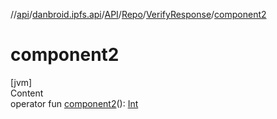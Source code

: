 //[api](../../../../index.md)/[danbroid.ipfs.api](../../../index.md)/[API](../../index.md)/[Repo](../index.md)/[VerifyResponse](index.md)/[component2](component2.md)



# component2  
[jvm]  
Content  
operator fun [component2](component2.md)(): [Int](https://kotlinlang.org/api/latest/jvm/stdlib/kotlin/-int/index.html)  



